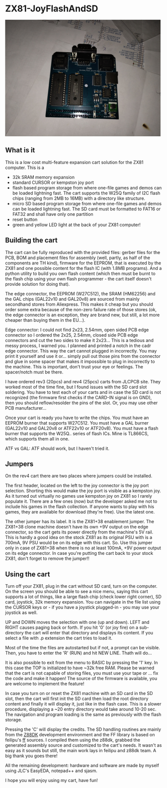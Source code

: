 # ZX81-JoyFlashAndSD
<img src="pic/IMG_20240310_151843.jpg" width="500">

## What is it
This is a low cost multi-feature expansion cart solution for the ZX81 computer. This is a 
- 32k SRAM memory expansion
- standard CURSOR or kempston joy port
- flash based program storage from where one-file games and demos can be loaded lightning fast. The cart supports the W25Q family of I2C flash chips (ranging from 2MB to 16MB) with a directory like structure.
- micro SD based program storage from where one-file games and demos can be loaded lightning fast. The SD card must be formatted to FAT16 or FAT32 and shall have only one partition
- reset button
- green and yellow LED light at the back of your ZX81 computer!

## Building the cart
The cart can be fully reproduced with the provided files: gerber files for the PCB, BOM and placement files for assembly (well, partly, as half of the components are TH kind), firmware for the EEPROM, that is executed by the ZX81 and one possible content for the flash IC (with 1.8MB programs). And a python utility to build you own flash content (which then must be burnt to the flash chip using your own flash programmer - the cart itself doesn't provide solution for doing that).

The edge connector, the EEPROM (W27C512), the SRAM (HM62256) and the GAL chips (GAL22v10 and GAL20v8) are sourced from mainly secondhand stores from Aliexpress. This makes it cheap but you should order some extra because of the non-zero failure rate of those stores (ok, the edge connector is an exception, they are brand new, but still, a lot more cheaper than buying them in the EU...).

Edge connector: I could not find 2x23, 2.54mm, open sided PCB edge connector so I ordered the 2x25, 2.54mm, closed side PCB edge connectors and cut the two sides to make it 2x23... This is a tedious and messy process, I warned you. I planned and printed a notch in the cadr edge connector. This way the cart cannot plugged in incorrectly. You may print it yourself and use it or... simply pull out those pins from the connector and glue in some spacer that makes it impossible to plug in incorrectly to the machine. This is important, don't trust your eye or feelings. The spacer/notch must be there.

I have ordered rev3 (20pcs) and rev4 (25pcs) carts from JLCPCB site. They worked most of the time fine, but I found issues with the SD card slot soldering. You have to test each of your carts and in case the SD card is not recognized (the firmware first checks if the CARD-IN signal is on GND), then you should reflow/resolder the pins of the slot. Or, you may use other PCB manufacturer...

Once your cart is ready you have to write the chips. You must have an EEPROM burner that supports W27C512. You must have a GAL burner (GAL22v10 and GAL20v8 or ATF22v10 or ATF20v8). You must have a flash burner that supports the W25Q.. series of flash ICs. Mine is TL866CS, which supports them all in one.

ATF vs GAL: ATF should work, but I haven't tried it.

## Jumpers
On the rev4 cart there are two places where jumpers could be installed. 

The first header, located on the left to the joy connector is the joy port selection. Shorting this would make the joy port is visible as a kempston joy. As it turned out virtually no games use kempston joy on ZX81 so I rarely populate it. There are a few ones (now) but the developer asked me not to include his games in the flash collection. If anyone wants to play with his games, they are available for download (they're free). Use the latest one.

The other jumper has its label. It is the ZX81+38 enablement jumper. The ZX81+38 clone machine doesn't have its own +9V output on the edge connector, so the cart gets its power directly from the machine's 5V rail. This is hardly a good idea on the stock ZX81 as its original PSU with is a 700mA, 9V PSU would be on its edge with this cart. So. Use this jumper only in case of ZX81+38 when there is no at least 100mA, +9V power output on its edge connector. In case you're putting the cart back to your stock ZX81, don't forget to remove the jumper!!

## Using the cart
Turn off your ZX81, plug in the cart without SD card, turn on the computer. On the screen you should be able to see a nice menu, saying this cart supports a lot of things, like a large flash chip (check lower right corner), SD card, joystick, 32k memory expansion. You can navigate in the file list using the CURSOR keys or - if you have a joystick plugged-in - you may use your joystick as well.

UP and DOWN moves the selection with one (up and down). LEFT and RIGHT causes paging back or forth. If you hit '0' (or joy fire) on a sub-directory the cart will enter that directory and displays its content. If you select a file with .p extension the cart tries to load it.

Most of the time the files are autostarted but if not, a prompt can be visible. Then, you have to enter the 'R' (RUN) and hit NEW LINE. Thath will do...

It is also possible to exit from the menu to BASIC by pressing the '1' key. In this case the TOP is initialized to have ~32k free RAM. Please be warned that the cart is not capable of storing files, you must use your tape or ... fix the code and make it happen! The source of the firmware is available, you are welcome to implement the feature!

In case you turn on or reset the ZX81 machine with an SD card in the SD slot, then the cart will first init the SD card then load the root directory content and finally it will display it, just like in the flash case. This is a slower procedure, displaying a ~20 entry directory would take around 10-20 sec. The navigation and program loading is the same as previously with the flash storage.

Pressing the 'C' will display the credits. The SD handling routines are mainly from the [Z88DK](https://github.com/z88dk) development environment and the FF library is based on feilipu's [ff](https://github.com/feilipu/z88dk-libraries/ff) sources. I compiled them using the z88dk, grabbed the generated assembly source and customized to the cart's needs. It wasn't as easy as it sounds but still, the main work lays in feilipu and z88dk team. A big thank you goes there!

All the remaining development: hardware and software are made by myself using JLC's EasyEDA, notepad++ and sjasm.



I hope you will enjoy using my cart, have fun!
